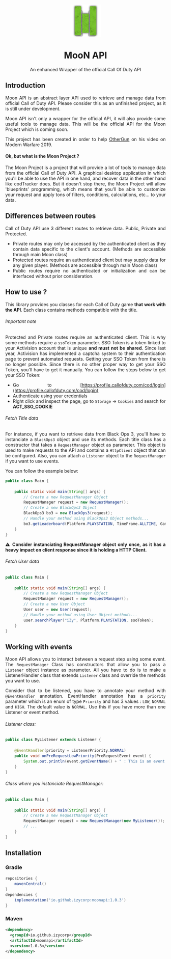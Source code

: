 <div align="center">

<img src="MooN_shadow.png" alt="">

<h1 class="global-title">MooN API</h1>

An enhanced Wrapper of the official Call Of Duty API

</div>

## Introduction

<div style="text-align: justify">
<p>
Moon API is an abstract layer API used to retrieve and manage data from official Call of Duty API.
Please consider this as an unfinished project, as it is still under development.

Moon API isn't only a wrapper for the official API, it will also provide some useful tools to manage data. This will be
the official API for the Moon Project which is coming soon.

</p>

This project has been created in order to help [OtherGun](https://www.youtube.com/c/otherGun/) on his video on Modern Warfare 2019.

#### Ok, but what is the Moon Project ?

<p>

The Moon Project is a project that will provide a lot of tools to manage data from the official Call of Duty API.
A graphical desktop application in which you'll be able to use the API in one hand, and recover data in the other hand like codTracker does.
But it doesn't stop there, the Moon Project will allow 'blueprints' programming, which means that you'll be able to customize your request and apply tons of filters, conditions, calculations, etc... to your data.

</p>

## Differences between routes

<p>

Call of Duty API use 3 different routes to retrieve data. Public, Private and Protected.

- Private routes may only be accessed by the authenticated client as they contain data specific to the client's account. (Methods are accessible through main Moon class)
- Protected routes require an authenticated client but may supply data for any given player. (Methods are accessible through main Moon class)
- Public routes require no authenticated or initialization and can be interfaced without prior consideration.

## How to use ?

<p>

This library provides you classes for each Call of Duty game **that work with the API**. Each class contains methods compatible with the title.

</p>

###### Important note

<p>

Protected and Private routes require an authenticated client. This is why some methods require a `ssoToken` parameter.
SSO Token is a token linked to your Activision account that is unique **and must not be shared**. Since last year, Activision has
implemented a captcha system to their authentication page to prevent automated requests. Getting your SSO Token from there is no longer possible. 
Since there is no other proper way to get your SSO Token, you'll have to get it manually. You can follow the steps below to get your SSO Token:

</p>


- Go to [https://profile.callofduty.com/cod/login](https://profile.callofduty.com/cod/login)
- Authenticate using your credentials
- Right click and inspect the page, go to `Storage` -> `Cookies` and search for **ACT_SSO_COOKIE**



###### Fetch Title data

<p>

For instance, if you want to retrieve data from Black Ops 3, you'll have to instanciate a `BlackOps3` object and use its methods.
Each title class has a constructor that takes a `RequestManager` object as parameter. This object is used to make requests to the API
and contains a `HttpClient` object that can be configured. Also, you can attach a `Listener` object to the `RequestManager` if you want to use events.
</p>

You can follow the example below:


```java
public class Main {

    public static void main(String[] args) {
        // Create a new RequestManager Object
        RequestManager request = new RequestManager();
        // Create a new BlackOps3 Object
        BlackOps3 bo3 = new BlackOps3(request);
        // Handle your method using BlackOps3 Object methods...
        bo3.getLeaderboard(Platform.PLAYSTATION, TimeFrame.ALLTIME, Gamemode.CAREER, GameType.HARDCORE, 1);
    }
}
```

:warning: __Consider instanciating RequestManager object only once, as it has a heavy impact on client response since it is holding a HTTP Client.__

###### Fetch User data

```java
public class Main {

    public static void main(String[] args) {
        // Create a new RequestManager Object
        RequestManager request = new RequestManager();
        // Create a new User Object
        User user = new User(request);
        // Handle your method using User Object methods...
        user.searchPlayer("iZy", Platform.PLAYSTATION, ssoToken);
    }
}
```

## Working with events

<p>

Moon API allows you to interact between a request step using some event. The `RequestManager` Class has constructors that allow you to pass a `Listener` object instance as parameter.
All you have to do is to make a ListenerHandler class that extends `Listener` class and override the methods you want to use.

</p>

Consider that to be listened, you have to annotate your method with `@EventHandler` annotation.
EventHandler annotation has a `priority` parameter which is an enum of type `Priority` and has 3 values : `LOW`, `NORMAL` and `HIGH`. The default value is `NORMAL`. Use this if you have more than one Listener or event method.

###### Listener class:

```java
public class MyListener extends Listener {

    @EventHandler(priority = ListenerPriority.NORMAL)
    public void onPreRequestLowPriority(PreRequestEvent event) {
        System.out.println(event.getEventName() + " : This is an event!");
    }
}
```

###### Class where you instanciate RequestManager:

```java
public class Main {

    public static void main(String[] args) {
        // Create a new RequestManager Object
        RequestManager request = new RequestManager(new MyListener());
        // ...
    }
}
```

## Installation

### Gradle

```groovy
repositories {
    mavenCentral()
}
dependencies {
    implementation('io.github.izycorp:moonapi:1.0.3')
}
```

### Maven

```xml
<dependency>
  <groupId>io.github.izycorp</groupId>
  <artifactId>moonapi</artifactId>
  <version>1.0.3</version>
</dependency>
```

</div>



